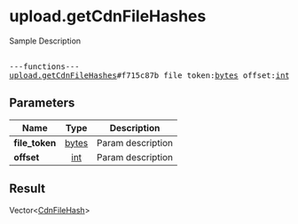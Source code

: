 # upload.getCdnFileHashes

Sample Description

<pre>

---functions---
<a href="../method/upload.getCdnFileHashes.md">upload.getCdnFileHashes</a>#f715c87b file_token:<a href="../type/bytes.md">bytes</a> offset:<a href="../type/int.md">int</a> = Vector&lt;<a href="../type/CdnFileHash.md">CdnFileHash</a>&gt;;
</pre>
## Parameters

| Name | Type | Description |
|------|:----:|-------------|
| **file_token** | <a href="../type/bytes.md">bytes</a> | Param description |
| **offset** | <a href="../type/int.md">int</a> | Param description |

## Result

Vector&lt;<a href="../type/CdnFileHash.md">CdnFileHash</a>&gt;

